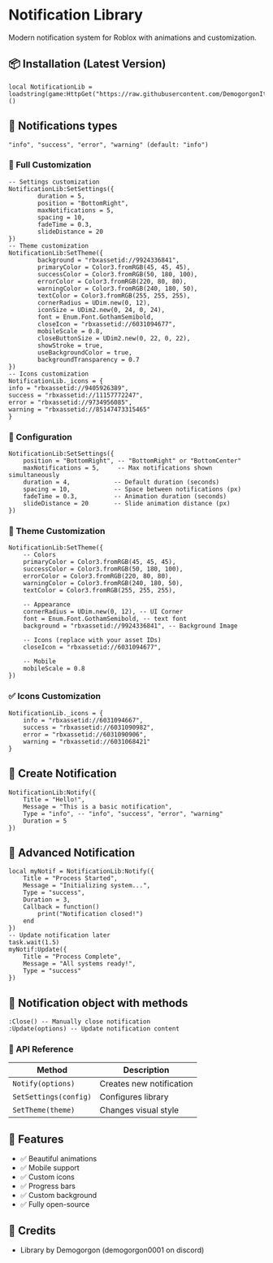 # Notification Library

Modern notification system for Roblox with animations and customization.

## 📦 Installation (Latest Version)
```
local NotificationLib = loadstring(game:HttpGet("https://raw.githubusercontent.com/DemogorgonItsMe/DemoNotifications/refs/heads/main/V2/source.lua"))()
```

## 🧾 Notifications types
```
"info", "success", "error", "warning" (default: "info")
```

### 🔨 Full Customization
```
-- Settings customization
NotificationLib:SetSettings({
        duration = 5,
        position = "BottomRight",
        maxNotifications = 5,
        spacing = 10,
        fadeTime = 0.3,
        slideDistance = 20
})
-- Theme customization
NotificationLib:SetTheme({
        background = "rbxassetid://9924336841",
        primaryColor = Color3.fromRGB(45, 45, 45),
        successColor = Color3.fromRGB(50, 180, 100),
        errorColor = Color3.fromRGB(220, 80, 80),
        warningColor = Color3.fromRGB(240, 180, 50),
        textColor = Color3.fromRGB(255, 255, 255),
        cornerRadius = UDim.new(0, 12),
        iconSize = UDim2.new(0, 24, 0, 24),
        font = Enum.Font.GothamSemibold,
        closeIcon = "rbxassetid://6031094677",
        mobileScale = 0.8,
        closeButtonSize = UDim2.new(0, 22, 0, 22),
        showStroke = true,
        useBackgroundColor = true,
        backgroundTransparency = 0.7
})
-- Icons customization
NotificationLib._icons = {
info = "rbxassetid://9405926389",
success = "rbxassetid://11157772247",
error = "rbxassetid://9734956085",
warning = "rbxassetid://85147473315465"
}
```

### 🔧 Configuration
```
NotificationLib:SetSettings({
    position = "BottomRight", -- "BottomRight" or "BottomCenter"
    maxNotifications = 5,     -- Max notifications shown simultaneously
    duration = 4,            -- Default duration (seconds)
    spacing = 10,            -- Space between notifications (px)
    fadeTime = 0.3,          -- Animation duration (seconds)
    slideDistance = 20       -- Slide animation distance (px)
})
```

### 🎨 Theme Customization
```
NotificationLib:SetTheme({
    -- Colors
    primaryColor = Color3.fromRGB(45, 45, 45),
    successColor = Color3.fromRGB(50, 180, 100),
    errorColor = Color3.fromRGB(220, 80, 80),
    warningColor = Color3.fromRGB(240, 180, 50),
    textColor = Color3.fromRGB(255, 255, 255),
    
    -- Appearance
    cornerRadius = UDim.new(0, 12), -- UI Corner
    font = Enum.Font.GothamSemibold, -- text font
    background = "rbxassetid://9924336841", -- Background Image
    
    -- Icons (replace with your asset IDs)
    closeIcon = "rbxassetid://6031094677",
    
    -- Mobile
    mobileScale = 0.8
})
```

### ✅ Icons Customization
```
NotificationLib._icons = {
    info = "rbxassetid://6031094667",
    success = "rbxassetid://6031090982",
    error = "rbxassetid://6031090906",
    warning = "rbxassetid://6031068421"
}
```

## 🚀 Create Notification
```
NotificationLib:Notify({
    Title = "Hello!",
    Message = "This is a basic notification",
    Type = "info", -- "info", "success", "error", "warning"
    Duration = 5
})
```

## 🚀 Advanced Notification
```
local myNotif = NotificationLib:Notify({
    Title = "Process Started",
    Message = "Initializing system...",
    Type = "success",
    Duration = 3,
    Callback = function()
        print("Notification closed!")
    end
})
-- Update notification later
task.wait(1.5)
myNotif:Update({
    Title = "Process Complete",
    Message = "All systems ready!",
    Type = "success"
})
```

## 🧾 Notification object with methods
```
:Close() -- Manually close notification
:Update(options) -- Update notification content
```

### 📝 API Reference
| Method | Description |
|--------|-------------|
| `Notify(options)` | Creates new notification |
| `SetSettings(config)` | Configures library |
| `SetTheme(theme)` | Changes visual style |

## 🌟 Features
- ✅ Beautiful animations
- ✅ Mobile support
- ✅ Custom icons
- ✅ Progress bars
- ✅ Custom background
- ✅ Fully open-source

## 💎 Credits
- Library by Demogorgon (demogorgon0001 on discord)
